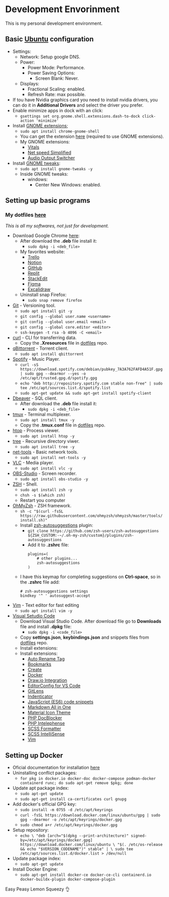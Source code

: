# Development Envorinment

<p>This is my personal development environment.</p>

## Basic [Ubuntu](https://ubuntu.com/download) configuration
- Settings:
    - Network: Setup google DNS.
    - Power: 
        - Power Mode: Performance.
        - Power Saving Options:          
            - Screen Blank: Never.
    - Displays:
        - Fractional Scaling: enabled.
        - Refresh Rate: max possible.
- If tou have Nvidia graphics card you need to install nvidia drivers, you can do it in **Additional Drivers** and select the driver you prefer.
- Enable minimize apps in dock with an click:
    - `gsettings set org.gnome.shell.extensions.dash-to-dock click-action 'minimize'`
- Install [GNOME extensions](https://extensions.gnome.org/);
    - `sudo apt install chrome-gnome-shell`
    - You can get the extension [here](https://extensions.gnome.org/) (required to use GNOME extensions).
    - My GNOME extensions:
        - [Vitals](https://extensions.gnome.org/extension/1460/vitals/)
        - [Net speed Simplified](https://extensions.gnome.org/extension/3724/net-speed-simplified/)
        - [Audio Output Switcher](https://extensions.gnome.org/extension/751/audio-output-switcher/)
- Install [GNOME tweaks](https://gitlab.gnome.org/GNOME/gnome-tweaks):
    - `sudo apt install gnome-tweaks -y`
    - Inside GNOME tweaks:
        - windows:
            - Center New Windows: enabled.

## Setting up basic programs
### My dotfiles [here](https://github.com/devcastroitalo/dotfiles)
<em>This is all my softwares, not just for development.</em>

- Download Google Chrome [here](https://www.google.com/chrome/dr/download/?brand=FHFK&gclid=Cj0KCQjw0vWnBhC6ARIsAJpJM6fszeLuJBsClYHqr01J_5iRnXquXzEvK5vDdOfjEBgiQryaEXTn5TwaAlc9EALw_wcB&gclsrc=aw.ds):
    - After download the **.deb** file install it:
        - `sudo dpkg -i <deb_file>`
	- My favorites website:
    	- [Trello](https://trello.com/pt-BR)
		- [Notion](https://www.notion.so/)
		- [GitHub](https://github.com/)
		- [Replit](https://replit.com/)
		- [StackEdit](https://stackedit.io/)
		- [Figma](https://www.figma.com/)
		- [Excalidraw](https://excalidraw.com/)
    - Uninstall snap Firefox:
        - `sudo snap remove firefox`
- [Git](https://git-scm.com/) - Versioning tool.
    - `sudo apt install git -y`
    - `git config --global user.name <username>`
    - `git config --global user.email <email>`
    - `git config --global core.editor <editor>`
    - `ssh-keygen -t rsa -b 4096 -C <email>`
- [curl](https://curl.se/) - CLI for transferring data.
    - Copy the **.Xresources** file in [dotfiles](https://github.com/devcastroitalo/dotfiles) repo.
- [qBittorrent](https://www.qbittorrent.org/download) - Torrent client.
    - `sudo apt install qbittorrent`
- [Spotify](https://www.spotify.com/br-pt/download/linux/) - Music Player.
    - `curl -sS https://download.spotify.com/debian/pubkey_7A3A762FAFD4A51F.gpg | sudo gpg --dearmor --yes -o /etc/apt/trusted.gpg.d/spotify.gpg`
    - `echo "deb http://repository.spotify.com stable non-free" | sudo tee /etc/apt/sources.list.d/spotify.list`
    - `sudo apt-get update && sudo apt-get install spotify-client`
- [Dbeaver](https://dbeaver.io/download/) - SQL client.
    - After download the **.deb** file install it:
        - `sudo dpkg -i <deb_file>`
- [tmux](https://github.com/tmux/tmux/wiki) - Terminal multiplexer.
    - `sudo apt install tmux -y`
    - Copy the **.tmux.conf** file in [dotfiles](https://github.com/devcastroitalo/dotfiles) repo.
- [htop](https://github.com/htop-dev/htop) - Process viewer.
    - `sudo apt install htop -y`
- [tree](https://www.geeksforgeeks.org/tree-command-unixlinux/) - Recursive directory viwer.
    - `sudo apt install tree -y`
- [net-tools](https://github.com/ecki/net-tools) - Basic network tools.
    - `sudo apt install net-tools -y`
- [VLC](https://www.videolan.org/vlc/index.pt_BR.html) - Media player.
    - `sudo apt install vlc -y`
- [OBS-Studio](https://obsproject.com/pt-br/download) - Screen recorder.
    - `sudo apt install obs-studio -y`
- [ZSH](https://www.zsh.org/) - Shell.
    - `sudo apt install zsh -y`
    - `chsh -s $(which zsh)`
    - Restart you computer
- [OhMyZsh](https://ohmyz.sh/) - ZSH framework.
    - `sh -c "$(curl -fsSL https://raw.githubusercontent.com/ohmyzsh/ohmyzsh/master/tools/install.sh)"`
    - Install [zsh-autosuggestions](https://github.com/zsh-users/zsh-autosuggestions) plugin:
        - `git clone https://github.com/zsh-users/zsh-autosuggestions ${ZSH_CUSTOM:-~/.oh-my-zsh/custom}/plugins/zsh-autosuggestions`
        - Add it to **.zshrc** file:
            ```
            plugins=( 
                # other plugins...
                zsh-autosuggestions
            )
            ```
    - I have this keymap for completing suggestions on **Ctrl-space**, so in the **.zshrc** file add:
        ```
        # zsh-autosuggestions settings
        bindkey '^ ' autosuggest-accept
        ```
- [Vim](https://www.vim.org/) - Text editor for fast editing
    - `sudo apt install vim -y`
- [Visual Setudio Code](https://code.visualstudio.com/)
    - Download Visual Studio Code. After download file go to **Downloads** file and install **.dpkg** file:
        -  `sudo dpkg -i <code_file>`
    - Copy **settings.json**, **keybindings.json** and snippets files from [dotfiles](https://github.com/devcastroitalo/dotfiles) repo.
    - Install extensions:
    - Install extensions:
        - [Auto Rename Tag](https://marketplace.visualstudio.com/items?itemName=formulahendry.auto-rename-tag)
		- [Bookmarks](https://marketplace.visualstudio.com/items?itemName=alefragnani.Bookmarks)
        - [Create](https://marketplace.visualstudio.com/items?itemName=hideoo.create)
        - [Docker](https://marketplace.visualstudio.com/items?itemName=ms-azuretools.vscode-docker)
		- [Draw.io Integration](https://marketplace.visualstudio.com/items?itemName=hediet.vscode-drawio)
		- [EditorConfig for VS Code](https://marketplace.visualstudio.com/items?itemName=EditorConfig.EditorConfig)
		- [GitLens](https://marketplace.visualstudio.com/items?itemName=eamodio.gitlens)
        - [Indenticator](https://marketplace.visualstudio.com/items?itemName=SirTori.indenticator)
		- [JavaScript (ES6) code snippets](https://marketplace.visualstudio.com/items?itemName=xabikos.JavaScriptSnippets)
		- [Markdown All in One](https://marketplace.visualstudio.com/items?itemName=yzhang.markdown-all-in-one)
		- [Material Icon Theme](https://marketplace.visualstudio.com/items?itemName=PKief.material-icon-theme)
		- [PHP DocBlocker](https://marketplace.visualstudio.com/items?itemName=neilbrayfield.php-docblocker)
		- [PHP Intelephense](https://marketplace.visualstudio.com/items?itemName=bmewburn.vscode-intelephense-client)
		- [SCSS Formatter](https://marketplace.visualstudio.com/items?itemName=sibiraj-s.vscode-scss-formatter)
		- [SCSS IntelliSense](https://marketplace.visualstudio.com/items?itemName=mrmlnc.vscode-scss) 
		- [Vim](https://marketplace.visualstudio.com/items?itemName=vscodevim.vim)

## Setting up Docker
- Oficial documentation for installation [here](https://docs.docker.com/engine/install/ubuntu/)
- Uninstalling conflict packages:
    - `for pkg in docker.io docker-doc docker-compose podman-docker containerd runc; do sudo apt-get remove $pkg; done`
- Update apt package index:
    - `sudo apt-get update`
    - `sudo apt-get install ca-certificates curl gnupg`
- Add docker's official GPG key:
    - `sudo install -m 0755 -d /etc/apt/keyrings`
    - `curl -fsSL https://download.docker.com/linux/ubuntu/gpg | sudo gpg --dearmor -o /etc/apt/keyrings/docker.gpg`
    - `sudo chmod a+r /etc/apt/keyrings/docker.gpg`
- Setup repository:
    - `echo \
  "deb [arch="$(dpkg --print-architecture)" signed-by=/etc/apt/keyrings/docker.gpg] https://download.docker.com/linux/ubuntu \
  "$(. /etc/os-release && echo "$VERSION_CODENAME")" stable" | \
  sudo tee /etc/apt/sources.list.d/docker.list > /dev/null`
- Update package index:
    - `sudo apt-get update`
- Install Docker Engine:
    - `sudo apt-get install docker-ce docker-ce-cli containerd.io docker-buildx-plugin docker-compose-plugin`

Easy Peasy Lemon Squeezy 👌
